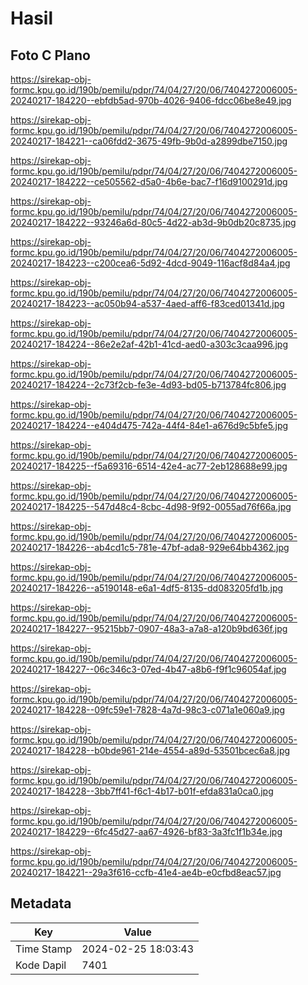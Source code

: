 # Hasil

## Foto C Plano

https://sirekap-obj-formc.kpu.go.id/190b/pemilu/pdpr/74/04/27/20/06/7404272006005-20240217-184220--ebfdb5ad-970b-4026-9406-fdcc06be8e49.jpg

https://sirekap-obj-formc.kpu.go.id/190b/pemilu/pdpr/74/04/27/20/06/7404272006005-20240217-184221--ca06fdd2-3675-49fb-9b0d-a2899dbe7150.jpg

https://sirekap-obj-formc.kpu.go.id/190b/pemilu/pdpr/74/04/27/20/06/7404272006005-20240217-184222--ce505562-d5a0-4b6e-bac7-f16d9100291d.jpg

https://sirekap-obj-formc.kpu.go.id/190b/pemilu/pdpr/74/04/27/20/06/7404272006005-20240217-184222--93246a6d-80c5-4d22-ab3d-9b0db20c8735.jpg

https://sirekap-obj-formc.kpu.go.id/190b/pemilu/pdpr/74/04/27/20/06/7404272006005-20240217-184223--c200cea6-5d92-4dcd-9049-116acf8d84a4.jpg

https://sirekap-obj-formc.kpu.go.id/190b/pemilu/pdpr/74/04/27/20/06/7404272006005-20240217-184223--ac050b94-a537-4aed-aff6-f83ced01341d.jpg

https://sirekap-obj-formc.kpu.go.id/190b/pemilu/pdpr/74/04/27/20/06/7404272006005-20240217-184224--86e2e2af-42b1-41cd-aed0-a303c3caa996.jpg

https://sirekap-obj-formc.kpu.go.id/190b/pemilu/pdpr/74/04/27/20/06/7404272006005-20240217-184224--2c73f2cb-fe3e-4d93-bd05-b713784fc806.jpg

https://sirekap-obj-formc.kpu.go.id/190b/pemilu/pdpr/74/04/27/20/06/7404272006005-20240217-184224--e404d475-742a-44f4-84e1-a676d9c5bfe5.jpg

https://sirekap-obj-formc.kpu.go.id/190b/pemilu/pdpr/74/04/27/20/06/7404272006005-20240217-184225--f5a69316-6514-42e4-ac77-2eb128688e99.jpg

https://sirekap-obj-formc.kpu.go.id/190b/pemilu/pdpr/74/04/27/20/06/7404272006005-20240217-184225--547d48c4-8cbc-4d98-9f92-0055ad76f66a.jpg

https://sirekap-obj-formc.kpu.go.id/190b/pemilu/pdpr/74/04/27/20/06/7404272006005-20240217-184226--ab4cd1c5-781e-47bf-ada8-929e64bb4362.jpg

https://sirekap-obj-formc.kpu.go.id/190b/pemilu/pdpr/74/04/27/20/06/7404272006005-20240217-184226--a5190148-e6a1-4df5-8135-dd083205fd1b.jpg

https://sirekap-obj-formc.kpu.go.id/190b/pemilu/pdpr/74/04/27/20/06/7404272006005-20240217-184227--95215bb7-0907-48a3-a7a8-a120b9bd636f.jpg

https://sirekap-obj-formc.kpu.go.id/190b/pemilu/pdpr/74/04/27/20/06/7404272006005-20240217-184227--06c346c3-07ed-4b47-a8b6-f9f1c96054af.jpg

https://sirekap-obj-formc.kpu.go.id/190b/pemilu/pdpr/74/04/27/20/06/7404272006005-20240217-184228--09fc59e1-7828-4a7d-98c3-c071a1e060a9.jpg

https://sirekap-obj-formc.kpu.go.id/190b/pemilu/pdpr/74/04/27/20/06/7404272006005-20240217-184228--b0bde961-214e-4554-a89d-53501bcec6a8.jpg

https://sirekap-obj-formc.kpu.go.id/190b/pemilu/pdpr/74/04/27/20/06/7404272006005-20240217-184228--3bb7ff41-f6c1-4b17-b01f-efda831a0ca0.jpg

https://sirekap-obj-formc.kpu.go.id/190b/pemilu/pdpr/74/04/27/20/06/7404272006005-20240217-184229--6fc45d27-aa67-4926-bf83-3a3fc1f1b34e.jpg

https://sirekap-obj-formc.kpu.go.id/190b/pemilu/pdpr/74/04/27/20/06/7404272006005-20240217-184221--29a3f616-ccfb-41e4-ae4b-e0cfbd8eac57.jpg


## Metadata

| Key        | Value               |
| ---------- | ------------------- |
| Time Stamp | 2024-02-25 18:03:43 |
| Kode Dapil | 7401                |




